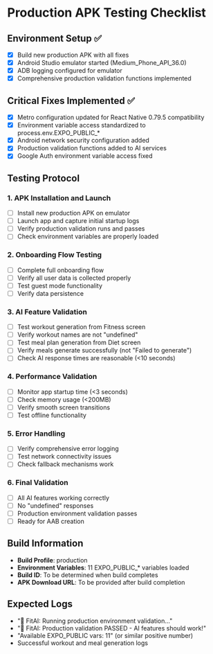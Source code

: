 # Production APK Testing Checklist

## Environment Setup ✅
- [x] Build new production APK with all fixes 
- [x] Android Studio emulator started (Medium_Phone_API_36.0)
- [x] ADB logging configured for emulator
- [x] Comprehensive production validation functions implemented

## Critical Fixes Implemented ✅
- [x] Metro configuration updated for React Native 0.79.5 compatibility
- [x] Environment variable access standardized to process.env.EXPO_PUBLIC_*
- [x] Android network security configuration added
- [x] Production validation functions added to AI services
- [x] Google Auth environment variable access fixed

## Testing Protocol

### 1. APK Installation and Launch
- [ ] Install new production APK on emulator
- [ ] Launch app and capture initial startup logs
- [ ] Verify production validation runs and passes
- [ ] Check environment variables are properly loaded

### 2. Onboarding Flow Testing
- [ ] Complete full onboarding flow
- [ ] Verify all user data is collected properly
- [ ] Test guest mode functionality
- [ ] Verify data persistence

### 3. AI Feature Validation
- [ ] Test workout generation from Fitness screen
- [ ] Verify workout names are not "undefined"
- [ ] Test meal plan generation from Diet screen
- [ ] Verify meals generate successfully (not "Failed to generate")
- [ ] Check AI response times are reasonable (<10 seconds)

### 4. Performance Validation
- [ ] Monitor app startup time (<3 seconds)
- [ ] Check memory usage (<200MB)
- [ ] Verify smooth screen transitions
- [ ] Test offline functionality

### 5. Error Handling
- [ ] Verify comprehensive error logging
- [ ] Test network connectivity issues
- [ ] Check fallback mechanisms work

### 6. Final Validation
- [ ] All AI features working correctly
- [ ] No "undefined" responses
- [ ] Production environment validation passes
- [ ] Ready for AAB creation

## Build Information
- **Build Profile**: production
- **Environment Variables**: 11 EXPO_PUBLIC_* variables loaded
- **Build ID**: To be determined when build completes
- **APK Download URL**: To be provided after build completion

## Expected Logs
- "🎯 FitAI: Running production environment validation..."
- "🎉 FitAI: Production validation PASSED - AI features should work!"
- "Available EXPO_PUBLIC vars: 11" (or similar positive number)
- Successful workout and meal generation logs